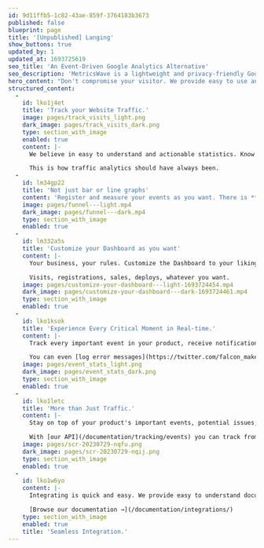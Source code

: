 ```yaml
---
id: 9d11ffb5-1c82-43ae-859f-3764183b3673
published: false
blueprint: page
title: '[Unpublished] Langing'
show_buttons: true
updated_by: 1
updated_at: 1693725619
seo_title: 'An Event-Driven Google Analytics Alternative'
seo_description: 'MetricsWave is a lightweight and privacy-friendly Google Analytics alternative. Seamless Integration for any Website or App.'
hero_content: "Don't compromise your visitor. We provide easy to use and respectful website analytics."
structured_content:
  -
    id: lko1j4et
    title: 'Track your Website Traffic.'
    image: pages/track_visits_light.png
    dark_image: pages/track_visits_dark.png
    type: section_with_image
    enabled: true
    content: |-
      We believe in easy to understand and actionable statistics. Know how your users know you and how they behave. 

      This is how traffic analytics should have always been.
  -
    id: lm34gp22
    title: 'Not just bar or line graphs'
    content: 'Register and measure your events as you want. There is **nothing better than a funnel to measure registration or sales**!'
    image: pages/funnel---light.mp4
    dark_image: pages/funnel---dark.mp4
    type: section_with_image
    enabled: true
  -
    id: lm332a5s
    title: 'Customize your Dashboard as you want'
    content: |-
      Your business, your rules. Customize the Dashboard to your liking and put the most important metrics for your business on top.

      Visits, registrations, sales, deploys, whatever you want.
    image: pages/customize-your-dashboard---light-1693724454.mp4
    dark_image: pages/customize-your-dashboard---dark-1693724461.mp4
    type: section_with_image
    enabled: true
  -
    id: lko1ksok
    title: 'Experience Every Critical Moment in Real-time.'
    content: |-
      Track every important event in your product, receive notifications, and monitor potential issues.

      You can even [log error messages](https://twitter.com/falcon_maker/status/1664925147239776256?s=20) to see what's happening.
    image: pages/event_stats_light.png
    dark_image: pages/event_stats_dark.png
    type: section_with_image
    enabled: true
  -
    id: lko1letc
    title: 'More than Just Traffic.'
    content: |-
      Stay on top of your product's important events, potential issues, and notifications with ease.

      With [our API](/documentation/tracking/events) you can track from logins or sign ups to [deploys](/documentation/tracking/deployments).
    image: pages/scr-20230729-nqfu.png
    dark_image: pages/scr-20230729-nqij.png
    type: section_with_image
    enabled: true
  -
    id: lko1w6yo
    content: |-
      Integrating is quick and easy. We provide easy to understand documentation for different frameworks. Usually is just a copy-paste process.

      [Browse our documentation →](/documentation/integrations/)
    type: section_with_image
    enabled: true
    title: 'Seamless Integration.'
---
```


